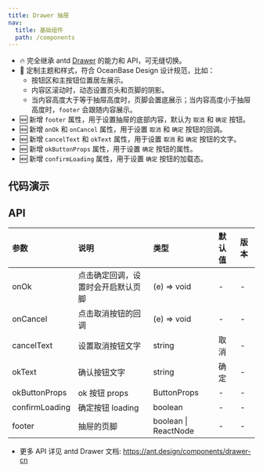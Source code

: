 ```yaml
---
title: Drawer 抽屉
nav:
  title: 基础组件
  path: /components
---
```


- 🔥 完全继承 antd [Drawer](https://ant.design/components/drawer-cn) 的能力和 API，可无缝切换。
- 💄 定制主题和样式，符合 OceanBase Design 设计规范，比如：
  - 按钮区和主按钮位置居左展示。
  - 内容区滚动时，动态设置页头和页脚的阴影。
  - 当内容高度大于等于抽屉高度时，页脚会置底展示；当内容高度小于抽屉高度时，`footer` 会跟随内容展示。
- 🆕 新增 `footer` 属性，用于设置抽屉的底部内容，默认为 `取消` 和 `确定` 按钮。
- 🆕 新增 `onOk` 和 `onCancel` 属性，用于设置 `取消` 和 `确定` 按钮的回调。
- 🆕 新增 `cancelText` 和 `okText` 属性，用于设置 `取消` 和 `确定` 按钮的文字。
- 🆕 新增 `okButtonProps` 属性，用于设置 `确定` 按钮的属性。
- 🆕 新增 `confirmLoading` 属性，用于设置 `确定` 按钮的加载态。

## 代码演示

<code src="./demo/basic.tsx" title="基础抽屉" description="默认包含标题、内容。"></code>

<code src="./demo/footer.tsx" title="开启页脚" description="内容较短时，页脚跟随内容展示；可通过 `onOk` 或 `footer` 开启页脚。"></code>

<code src="./demo/custom-footer.tsx" title="自定义页脚"></code>

<code src="./demo/confirmLoading.tsx" title="确定按钮 loading"></code>

<code src="./demo/form-drawer.tsx" title="用于 Form 表单" description="与 Form 表单合用，用于收集数据。"></code>

<code src="./demo/descriptions.tsx" title="用于详情展示" description="与 Descriptions 合用，用于详情展示"></code>

<code src="./demo/over-height.tsx" title="内容超出" description="支持滚动；内容较长时页脚置底展示"></code>

## API

| 参数           | 说明                               | 类型                 | 默认值 | 版本 |
| :------------- | :--------------------------------- | :------------------- | :----- | :--- |
| onOk           | 点击确定回调，设置时会开启默认页脚 | (e) => void          | -      | -    |
| onCancel       | 点击取消按钮的回调                 | (e) => void          | -      | -    |
| cancelText     | 设置取消按钮文字                   | string               | 取消   | -    |
| okText         | 确认按钮文字                       | string               | 确定   | -    |
| okButtonProps  | ok 按钮 props                      | ButtonProps          | -      | -    |
| confirmLoading | 确定按钮 loading                   | boolean              | -      | -    |
| footer         | 抽屉的页脚                         | boolean \| ReactNode | -      | -    |

- 更多 API 详见 antd Drawer 文档: https://ant.design/components/drawer-cn
